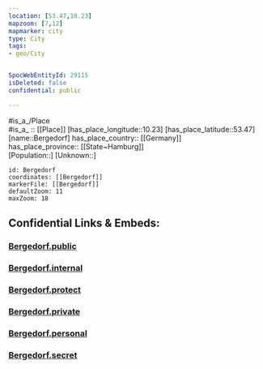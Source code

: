 ```yaml
---
location: [53.47,10.23] 
mapzoom: [7,12] 
mapmarker: city 
type: City
tags:
- geo/City


SpocWebEntityId: 29115
isDeleted: false
confidential: public

---
```

#is_a_/Place  
#is_a_ :: [[Place]] 
[has_place_longitude::10.23] 
[has_place_latitude::53.47] 
[name::Bergedorf] 
has_place_country:: [[Germany]]  
has_place_province:: [[State~Hamburg]]  
[Population::] 
[Unknown::] 


```leaflet
id: Bergedorf
coordinates: [[Bergedorf]] 
markerFile: [[Bergedorf]] 
defaultZoom: 11 
maxZoom: 18
```


## Confidential Links & Embeds: 

### [Bergedorf.public](/_public/\Earth\Continent\Europe\Europe~Central\Germany\Germany~West\State~Hamburg\cities~HamburgBergedorf.public.md) 

### [Bergedorf.internal](/_internal/\Earth\Continent\Europe\Europe~Central\Germany\Germany~West\State~Hamburg\cities~HamburgBergedorf.internal.md) 

### [Bergedorf.protect](/_protect/\Earth\Continent\Europe\Europe~Central\Germany\Germany~West\State~Hamburg\cities~HamburgBergedorf.protect.md) 

### [Bergedorf.private](/_private/\Earth\Continent\Europe\Europe~Central\Germany\Germany~West\State~Hamburg\cities~HamburgBergedorf.private.md) 

### [Bergedorf.personal](/_personal/\Earth\Continent\Europe\Europe~Central\Germany\Germany~West\State~Hamburg\cities~HamburgBergedorf.personal.md) 

### [Bergedorf.secret](/_secret/\Earth\Continent\Europe\Europe~Central\Germany\Germany~West\State~Hamburg\cities~HamburgBergedorf.secret.md)

